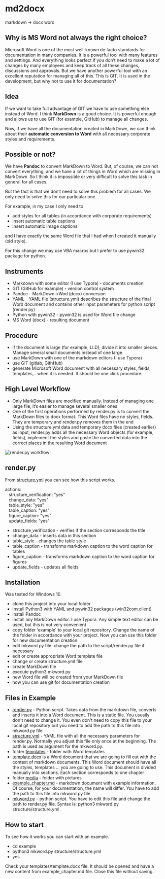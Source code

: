# md2docx
markdown -> docx word 

## Why is MS Word not always the right choice?

Microsoft Word is one of the most well-known de facto standards for documentation in many companies. It is a powerful tool with many features and settings. And everything looks perfect if you don’t need to make a lot of changes by many employees and keep track of all these changes, discussions and approvals. But we have another powerful tool with an excellent reputation for managing all of this. This is GIT. It is used in the development, but why not to use it for documentation?

## Idea

If we want to take full advantage of GIT we have to use something else instead of Word. I think __MarkDown__ is a good choice. It is powerful enough and allows us to use GIT (for example, GitHub) to manage all changes.

Now, if we have all the documentation created in MarkDown, we can think about their __automatic conversion to Word__ with all necessary corporate styles and requirements.

## Possible or not?

We have __Pandoc__ to convert MarkDown to Word. But, of course, we can not convert everything, and we have a lot of things in Word which are missing in MarkDown. So I think it is impossible or very difficult to solve this task in general for all cases.

But the fact is that we don’t need to solve this problem for all cases. We only need to solve this for our particular one.

For example, in my case I only need to

- add styles for all tables (in accordance with corporate requirements)
- insert automatic table captions
- insert automatic image captions

and I have exactly the same Word file that I had when I created it manually (old style).

For this change we may use VBA macros but I prefer to use pywin32 package for python.

## Instruments

- Markdown with some editor (I use Typora) - documents creation
- GIT (GitHub for example) - version control system
- Pandoc - MarkDown->Wod (docx) conversion
- YAML - YAML file (structure.yml) describes the structure of the final Word document and contains other input parameters for python script (render.py)
- Python with pywin32 - pywin32 is used for Word file change
- MS Word (docx) - resulting document

## Procedure

- if the document is large (for example, LLD), divide it into smaller pieces. Manage several small documents instead of one large.
- use MarkDown with one of the markdown editors (I use Typora)
- use GIT (gitlab, GithHub)
- generate Microsoft Word document with all necessary styles, fields, templates,.. when it is needed. It should be one click procedure.


## High Level Workflow

- Only MarkDown files are modified manually. Instead of managing one large file, it’s easier to manage several smaller ones
- One of the first operations performed by render.py is to convert the MarkDown files to docx format. This Word files have no styles, fields.. They are temporary and render.py removes them in the end
- Using the structure.yml data and temporary docx files (created earlier) as input, render.py adds all the necessary Word objects (for example, fields), implement the styles and paste the converted data into the correct places in the resulting Word document

![render.py workflow:](https://github.com/nihole/md2docx/blob/master/example/media/md2word_work_flow.png)

## render.py

From <a href="https://github.com/nihole/md2docx/blob/master/example/structure.yml">structure.yml</a> you can see how this script works.

actions:  
&nbsp;&nbsp; structure_verification: "yes"  
&nbsp;&nbsp; change_data: "yes"  
&nbsp;&nbsp; table_style: "yes"  
&nbsp;&nbsp; table_caption: "yes"  
&nbsp;&nbsp; figure_caption: "yes"  
&nbsp;&nbsp; update_fields: "yes"  
    
- structure_verification - verifies if the section corresponds the title
- change_data - inserts data in this section
- table_style - changes the table style
- table_caption - transforms markdown caption to the word caption for tables
- figure_caption - transforms markdown caption to the word caption for figures
- update_fields - updates all fields


## Installation

Was tested for Windows 10.

- clone this project into your local folder
- install Python3 with YAML and pywin32 packages (win32com.client)
- install Pandoc
- install any MarkDown editor. I use Typora. Any simple text editor can be used, but this is not very convenient
- copy folder 'example' to your local git repository. Change the name of the folder in accordance with your project. Now you can use this folder for new documentation creation
- edit mkword.py file: change the path to the script/render.py file if necessary
- edit or create appropriate Word template file
- change or create structure.yml file
- create MarkDown file
- execute python3 mkword.py
- new Word file will be created from your MarkDown file
- now you can use git for documentation creation

## Files in Example
- <a href="https://github.com/nihole/md2docx/blob/master/scripts/render.py">render.py</a> - Python script. Takes data from the markdown file, converts and inserts it into a Word document. This is a static file. You usually don't need to change it. You even don't need to copy this file to your local git repository but you need to add the path to this file into mkword.py file
- <a href="https://github.com/nihole/md2docx/blob/master/example/structure/structure.yml">structure.yml</a> - YAML file with all the necessary parameters for render.py. Normally you adjust this file only once at the beginning. The path is used as argument for the mkword.py. 
- folder  <a href="https://github.com/nihole/md2docx/blob/master/example/templates">templates</a> - folder with Word templates
- <a href="https://github.com/nihole/md2docx/blob/master/example/templates/template.docx">template.docx</a> is a Word document that we are going to fill out with the context of markdown documents. This Word document should have all the styles, templates ... you are going to use. This document is divided manually into sections. Each section corresponds to one chapter
- folder <a href="https://github.com/nihole/md2docx/blob/master/example/media">media</a> - folder with pictures
- <a href="https://github.com/nihole/md2docx/blob/master/example/example_chapter.md">example_chapter.md</a> - markdown document with example information. Of course, for your documentation, the name will differ. You have to add the path to this file into mkword.py file
- <a href="https://github.com/nihole/md2docx/blob/master/example/mkword.py">mkword.py</a> - python script. You have to edit this file and change the path to render.py file. 
  Syntax is: python3 mkword.py structure/structure.yml

## How to start
To see how it works you can start with an example.

- cd example
- python3 mkword.py structure/structure.yml
- yes

Check your templates/template.docx file. It should be opened and have a new content from example_chapter.md file. Close this file without saving.


